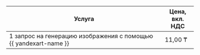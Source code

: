 | Услуга | Цена, <br>вкл. НДС |
| ----- | ----- |
| 1 запрос на генерацию изображения с помощью {{ yandexart-name }} | 11,00 ₸ |